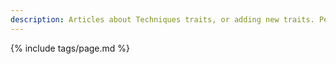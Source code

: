 ```yaml
---
description: Articles about Techniques traits, or adding new traits. Personal Traits is a different tag.
---
```

{% include tags/page.md %}